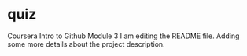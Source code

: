 # quiz
Coursera Intro to Github Module 3
I am editing the README file. Adding some more details about the project description.
